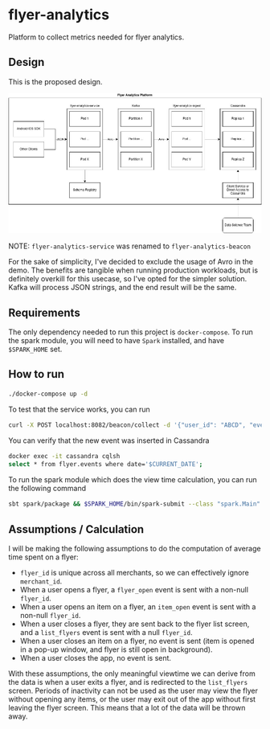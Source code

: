 # flyer-analytics

Platform to collect metrics needed for flyer analytics.

## Design

This is the proposed design.

![Design](flyer_analytics.jpg)

NOTE: `flyer-analytics-service` was renamed to `flyer-analytics-beacon`

For the sake of simplicity, I've decided to exclude the usage of Avro in the demo. The benefits are tangible when 
running production workloads, but is definitely overkill for this usecase, so I've opted for the simpler solution. 
Kafka will process JSON strings, and the end result will be the same. 

## Requirements
The only dependency needed to run this project is `docker-compose`.
To run the spark module, you will need to have `Spark` installed, and have `$SPARK_HOME` set.

## How to run
```bash
./docker-compose up -d
```

To test that the service works, you can run 
```bash
curl -X POST localhost:8082/beacon/collect -d '{"user_id": "ABCD", "event_type": "flyer_open", "merchant_id": "1", "flyer_id": "2"}'
```

You can verify that the new event was inserted in Cassandra
```bash
docker exec -it cassandra cqlsh
select * from flyer.events where date='$CURRENT_DATE';
```

To run the spark module which does the view time calculation, you can run the following command
```bash
sbt spark/package && $SPARK_HOME/bin/spark-submit --class "spark.Main" --packages com.datastax.spark:spark-cassandra-connector_2.12:3.0.0 --master local[4] spark/target/scala-2.12/flyer-analytics-spark_2.12-0.1.0-SNAPSHOT.jar
```

## Assumptions / Calculation

I will be making the following assumptions to do the computation of average time spent on a flyer:
* `flyer_id` is unique across all merchants, so we can effectively ignore `merchant_id`.
* When a user opens a flyer, a `flyer_open` event is sent with a non-null `flyer_id`.
* When a user opens an item on a flyer, an `item_open` event is sent with a non-null `flyer_id`.
* When a user closes a flyer, they are sent back to the flyer list screen, and a `list_flyers` event is sent with a null `flyer_id`.
* When a user closes an item on a flyer, no event is sent (item is opened in a pop-up window, and flyer is still open in background).
* When a user closes the app, no event is sent.

With these assumptions, the only meaningful viewtime we can derive from the data is when a user exits a flyer, and is
redirected to the `list_flyers` screen. Periods of inactivity can not be used as the user may view the flyer without opening
any items, or the user may exit out of the app without first leaving the flyer screen. This means that a lot of the data
will be thrown away.